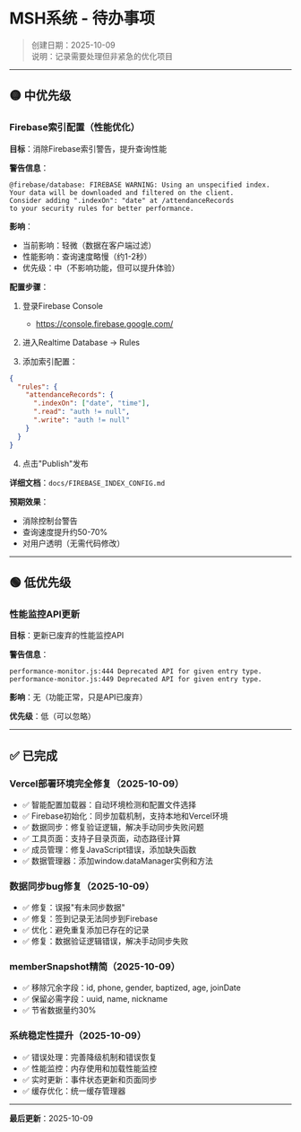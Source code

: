 # MSH系统 - 待办事项

> 创建日期：2025-10-09  
> 说明：记录需要处理但非紧急的优化项目

---

## 🟡 中优先级

### Firebase索引配置（性能优化）

**目标**：消除Firebase索引警告，提升查询性能

**警告信息**：
```
@firebase/database: FIREBASE WARNING: Using an unspecified index. 
Your data will be downloaded and filtered on the client. 
Consider adding ".indexOn": "date" at /attendanceRecords 
to your security rules for better performance.
```

**影响**：
- 当前影响：轻微（数据在客户端过滤）
- 性能影响：查询速度略慢（约1-2秒）
- 优先级：中（不影响功能，但可以提升体验）

**配置步骤**：

1. 登录Firebase Console
   - https://console.firebase.google.com/
   
2. 进入Realtime Database → Rules

3. 添加索引配置：
```json
{
  "rules": {
    "attendanceRecords": {
      ".indexOn": ["date", "time"],
      ".read": "auth != null",
      ".write": "auth != null"
    }
  }
}
```

4. 点击"Publish"发布

**详细文档**：`docs/FIREBASE_INDEX_CONFIG.md`

**预期效果**：
- 消除控制台警告
- 查询速度提升约50-70%
- 对用户透明（无需代码修改）

---

## 🟢 低优先级

### 性能监控API更新

**目标**：更新已废弃的性能监控API

**警告信息**：
```
performance-monitor.js:444 Deprecated API for given entry type.
performance-monitor.js:449 Deprecated API for given entry type.
```

**影响**：无（功能正常，只是API已废弃）

**优先级**：低（可以忽略）

---

## ✅ 已完成

### Vercel部署环境完全修复（2025-10-09）
- ✅ 智能配置加载器：自动环境检测和配置文件选择
- ✅ Firebase初始化：同步加载机制，支持本地和Vercel环境
- ✅ 数据同步：修复验证逻辑，解决手动同步失败问题
- ✅ 工具页面：支持子目录页面，动态路径计算
- ✅ 成员管理：修复JavaScript错误，添加缺失函数
- ✅ 数据管理器：添加window.dataManager实例和方法

### 数据同步bug修复（2025-10-09）
- ✅ 修复：误报"有未同步数据"
- ✅ 修复：签到记录无法同步到Firebase
- ✅ 优化：避免重复添加已存在的记录
- ✅ 修复：数据验证逻辑错误，解决手动同步失败

### memberSnapshot精简（2025-10-09）
- ✅ 移除冗余字段：id, phone, gender, baptized, age, joinDate
- ✅ 保留必需字段：uuid, name, nickname
- ✅ 节省数据量约30%

### 系统稳定性提升（2025-10-09）
- ✅ 错误处理：完善降级机制和错误恢复
- ✅ 性能监控：内存使用和加载性能监控
- ✅ 实时更新：事件状态更新和页面同步
- ✅ 缓存优化：统一缓存管理器

---

**最后更新**：2025-10-09

